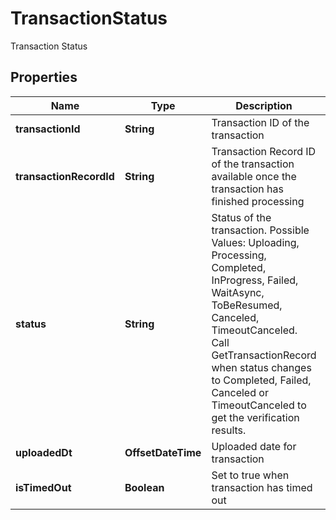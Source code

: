 

# TransactionStatus

Transaction Status

## Properties

| Name | Type | Description | Notes |
|------------ | ------------- | ------------- | -------------|
|**transactionId** | **String** | Transaction ID of the transaction |  [optional] |
|**transactionRecordId** | **String** | Transaction Record ID of the transaction available once the transaction has finished processing |  [optional] |
|**status** | **String** | Status of the transaction. Possible Values: Uploading, Processing, Completed, InProgress, Failed, WaitAsync, ToBeResumed, Canceled, TimeoutCanceled. Call GetTransactionRecord when status changes to Completed, Failed, Canceled or TimeoutCanceled to get the verification results. |  [optional] |
|**uploadedDt** | **OffsetDateTime** | Uploaded date for transaction |  [optional] |
|**isTimedOut** | **Boolean** | Set to true when transaction has timed out |  [optional] |



